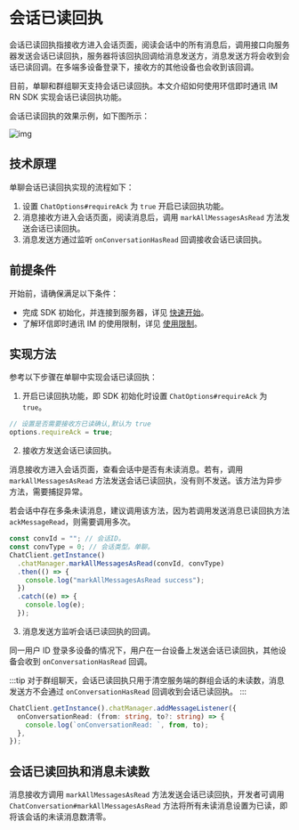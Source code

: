 # 会话已读回执

会话已读回执指接收方进入会话页面，阅读会话中的所有消息后，调用接口向服务器发送会话已读回执，服务器将该回执回调给消息发送方，消息发送方将会收到会话已读回调。在多端多设备登录下，接收方的其他设备也会收到该回调。

目前，单聊和群组聊天支持会话已读回执。本文介绍如何使用环信即时通讯 IM RN SDK 实现会话已读回执功能。

会话已读回执的效果示例，如下图所示：

![img](/images/uikit/chatuikit/feature/conversation/conversation_read.png)

## 技术原理

单聊会话已读回执实现的流程如下：

1. 设置 `ChatOptions#requireAck` 为 `true` 开启已读回执功能。
2. 消息接收方进入会话页面，阅读消息后，调用 `markAllMessagesAsRead` 方法发送会话已读回执。
3. 消息发送方通过监听 `onConversationHasRead` 回调接收会话已读回执。

## 前提条件

开始前，请确保满足以下条件：

- 完成 SDK 初始化，并连接到服务器，详见 [快速开始](quickstart.html)。
- 了解环信即时通讯 IM 的使用限制，详见 [使用限制](/product/limitation.html)。

## 实现方法

参考以下步骤在单聊中实现会话已读回执：

1.  开启已读回执功能，即 SDK 初始化时设置 `ChatOptions#requireAck` 为 `true`。

```typescript
// 设置是否需要接收方已读确认,默认为 true
options.requireAck = true;
```

2.  接收方发送会话已读回执。

消息接收方进入会话页面，查看会话中是否有未读消息。若有，调用 `markAllMessagesAsRead` 方法发送会话已读回执，没有则不发送。该方法为异步方法，需要捕捉异常。

若会话中存在多条未读消息，建议调用该方法，因为若调用发送消息已读回执方法 `ackMessageRead`，则需要调用多次。

```typescript
const convId = ""; // 会话ID。
const convType = 0; // 会话类型。单聊。
ChatClient.getInstance()
  .chatManager.markAllMessagesAsRead(convId, convType)
  .then(() => {
    console.log("markAllMessagesAsRead success");
  })
  .catch((e) => {
    console.log(e);
  });
```

3. 消息发送方监听会话已读回执的回调。

同一用户 ID 登录多设备的情况下，用户在一台设备上发送会话已读回执，其他设备会收到 `onConversationHasRead` 回调。

:::tip
对于群组聊天，会话已读回执只用于清空服务端的群组会话的未读数，消息发送方不会通过 `onConversationHasRead` 回调收到会话已读回执。
:::

```typescript
ChatClient.getInstance().chatManager.addMessageListener({
  onConversationRead: (from: string, to?: string) => {
    console.log(`onConversationRead: `, from, to);
  },
});
```

## 会话已读回执和消息未读数

消息接收方调用 `markAllMessagesAsRead` 方法发送会话已读回执，开发者可调用 `ChatConversation#markAllMessagesAsRead` 方法将所有未读消息设置为已读，即将该会话的未读消息数清零。
